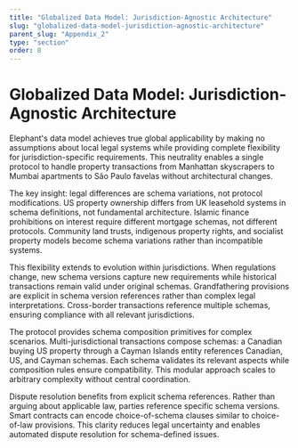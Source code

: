 ```yaml
---
title: "Globalized Data Model: Jurisdiction-Agnostic Architecture"
slug: "globalized-data-model-jurisdiction-agnostic-architecture"
parent_slug: "Appendix_2"
type: "section"
order: 8
---
```


# Globalized Data Model: Jurisdiction-Agnostic Architecture

Elephant's data model achieves true global applicability by making no
assumptions about local legal systems while providing complete
flexibility for jurisdiction-specific requirements. This neutrality
enables a single protocol to handle property transactions from Manhattan
skyscrapers to Mumbai apartments to São Paulo favelas without
architectural changes.

The key insight: legal differences are schema variations, not protocol
modifications. US property ownership differs from UK leasehold systems
in schema definitions, not fundamental architecture. Islamic finance
prohibitions on interest require different mortgage schemas, not
different protocols. Community land trusts, indigenous property rights,
and socialist property models become schema variations rather than
incompatible systems.

This flexibility extends to evolution within jurisdictions. When
regulations change, new schema versions capture new requirements while
historical transactions remain valid under original schemas.
Grandfathering provisions are explicit in schema version references
rather than complex legal interpretations. Cross-border transactions
reference multiple schemas, ensuring compliance with all relevant
jurisdictions.

The protocol provides schema composition primitives for complex
scenarios. Multi-jurisdictional transactions compose schemas: a Canadian
buying US property through a Cayman Islands entity references Canadian,
US, and Cayman schemas. Each schema validates its relevant aspects while
composition rules ensure compatibility. This modular approach scales to
arbitrary complexity without central coordination.

Dispute resolution benefits from explicit schema references. Rather than
arguing about applicable law, parties reference specific schema
versions. Smart contracts can encode choice-of-schema clauses similar to
choice-of-law provisions. This clarity reduces legal uncertainty and
enables automated dispute resolution for schema-defined issues.
